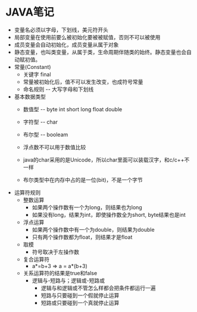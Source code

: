# JAVA笔记

- 变量名必须以字母，下划线，美元符开头
- 局部变量在使用前要么被初始化要被被赋值，否则不可以被使用
- 成员变量会自动初始化，成员变量从属于对象
- 静态变量，也叫类变量，从属于类，生命周期伴随类的始终。静态变量也会自动赋初值。
- 常量(Constant)
	- 关键字 final
	- 常量被初始化后，值不可以发生改变，也成符号常量
	- 命名规则 -- 大写字母和下划线
- 基本数据类型
	- 数值型 -- byte int short long float double
	- 字符型 -- char
	- 布尔型 -- booleam

	- 浮点数不可以用于数值比较
	- java的char采用的是Unicode，所以char里面可以装载汉字，和c/c++不一样
	- 布尔类型中在内存中占的是一位(bit)，不是一个字节
- 运算符规则
	- 整数运算
		- 如果两个操作数有一个为long，则结果也为long
		- 如果没有long，结果为int，即使操作数全为short, byte结果也是int
	- 浮点运算
		- 如果两个操作数中有一个为double，则结果为double
		- 只有两个操作数都为float，则结果才是float
	- 取模
		- 符号取决于左操作数
	- 复合运算符
		- a*=b+3 => a = a*(b+3)
	- 关系运算符的结果是true和false
		- 逻辑与-短路与；逻辑或-短路或
			- 逻辑与和逻辑或不管怎么样都会把条件都运行一遍
			- 短路与只要碰到一个假就停止运算
			- 短路或只要碰到一个真就停止运算